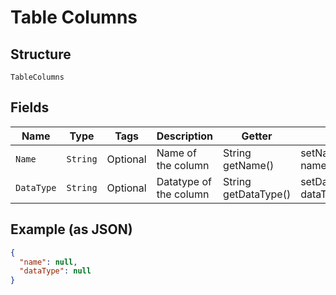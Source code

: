 
# Table Columns

## Structure

`TableColumns`

## Fields

| Name | Type | Tags | Description | Getter | Setter |
|  --- | --- | --- | --- | --- | --- |
| `Name` | `String` | Optional | Name of the column | String getName() | setName(String name) |
| `DataType` | `String` | Optional | Datatype of the column | String getDataType() | setDataType(String dataType) |

## Example (as JSON)

```json
{
  "name": null,
  "dataType": null
}
```

